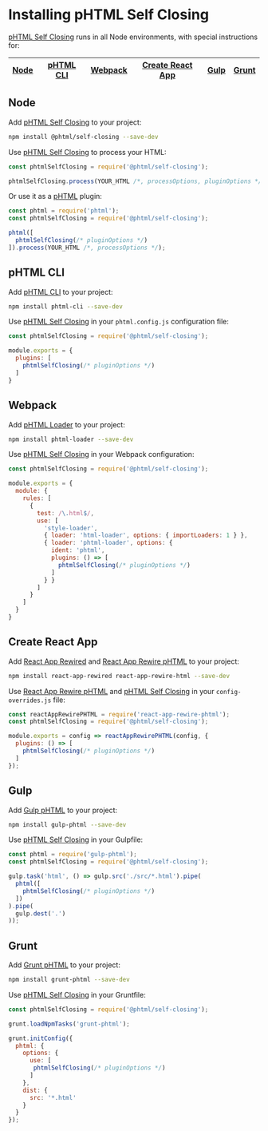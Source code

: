 # Installing pHTML Self Closing

[pHTML Self Closing] runs in all Node environments, with special instructions for:

| [Node](#node) | [pHTML CLI](#phtml-cli) | [Webpack](#webpack) | [Create React App](#create-react-app) | [Gulp](#gulp) | [Grunt](#grunt) |
| --- | --- | --- | --- | --- | --- |

## Node

Add [pHTML Self Closing] to your project:

```bash
npm install @phtml/self-closing --save-dev
```

Use [pHTML Self Closing] to process your HTML:

```js
const phtmlSelfClosing = require('@phtml/self-closing');

phtmlSelfClosing.process(YOUR_HTML /*, processOptions, pluginOptions */);
```

Or use it as a [pHTML] plugin:

```js
const phtml = require('phtml');
const phtmlSelfClosing = require('@phtml/self-closing');

phtml([
  phtmlSelfClosing(/* pluginOptions */)
]).process(YOUR_HTML /*, processOptions */);
```

## pHTML CLI

Add [pHTML CLI] to your project:

```bash
npm install phtml-cli --save-dev
```

Use [pHTML Self Closing] in your `phtml.config.js` configuration file:

```js
const phtmlSelfClosing = require('@phtml/self-closing');

module.exports = {
  plugins: [
    phtmlSelfClosing(/* pluginOptions */)
  ]
}
```

## Webpack

Add [pHTML Loader] to your project:

```bash
npm install phtml-loader --save-dev
```

Use [pHTML Self Closing] in your Webpack configuration:

```js
const phtmlSelfClosing = require('@phtml/self-closing');

module.exports = {
  module: {
    rules: [
      {
        test: /\.html$/,
        use: [
          'style-loader',
          { loader: 'html-loader', options: { importLoaders: 1 } },
          { loader: 'phtml-loader', options: {
            ident: 'phtml',
            plugins: () => [
              phtmlSelfClosing(/* pluginOptions */)
            ]
          } }
        ]
      }
    ]
  }
}
```

## Create React App

Add [React App Rewired] and [React App Rewire pHTML] to your project:

```bash
npm install react-app-rewired react-app-rewire-html --save-dev
```

Use [React App Rewire pHTML] and [pHTML Self Closing] in your
`config-overrides.js` file:

```js
const reactAppRewirePHTML = require('react-app-rewire-phtml');
const phtmlSelfClosing = require('@phtml/self-closing');

module.exports = config => reactAppRewirePHTML(config, {
  plugins: () => [
    phtmlSelfClosing(/* pluginOptions */)
  ]
});
```

## Gulp

Add [Gulp pHTML] to your project:

```bash
npm install gulp-phtml --save-dev
```

Use [pHTML Self Closing] in your Gulpfile:

```js
const phtml = require('gulp-phtml');
const phtmlSelfClosing = require('@phtml/self-closing');

gulp.task('html', () => gulp.src('./src/*.html').pipe(
  phtml([
    phtmlSelfClosing(/* pluginOptions */)
  ])
).pipe(
  gulp.dest('.')
));
```

## Grunt

Add [Grunt pHTML] to your project:

```bash
npm install grunt-phtml --save-dev
```

Use [pHTML Self Closing] in your Gruntfile:

```js
const phtmlSelfClosing = require('@phtml/self-closing');

grunt.loadNpmTasks('grunt-phtml');

grunt.initConfig({
  phtml: {
    options: {
      use: [
       phtmlSelfClosing(/* pluginOptions */)
      ]
    },
    dist: {
      src: '*.html'
    }
  }
});
```

[Gulp pHTML]: https://github.com/phtmlorg/gulp-phtml
[Grunt pHTML]: https://github.com/phtmlorg/grunt-phtml
[pHTML]: https://github.com/phtmlorg/phtml
[pHTML CLI]: https://github.com/phtmlorg/phtml-cli
[pHTML Loader]: https://github.com/phtmlorg/phtml-loader
[pHTML Self Closing]: https://github.com/phtmlorg/phtml-self-closing
[React App Rewire pHTML]: https://github.com/phtmlorg/react-app-rewire-phtml
[React App Rewired]: https://github.com/timarney/react-app-rewired
